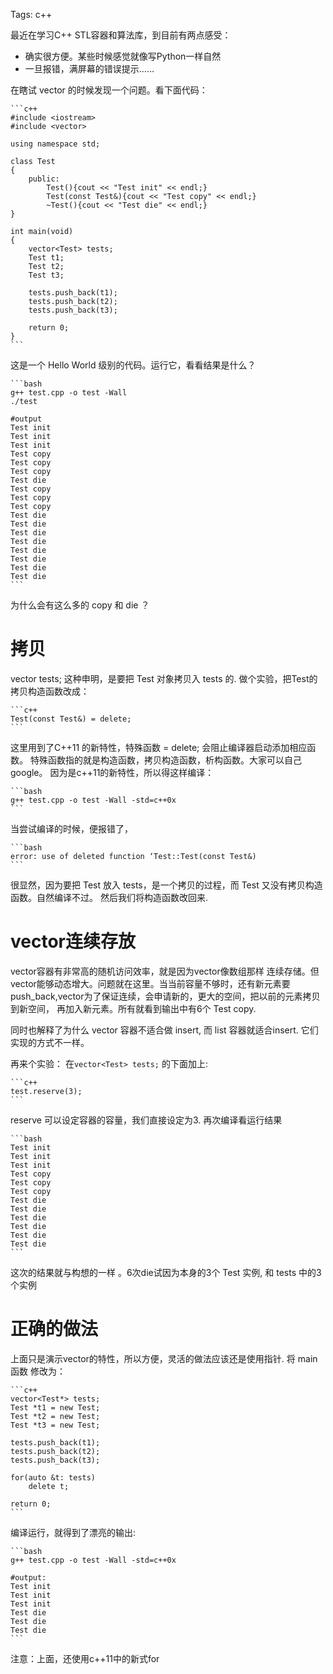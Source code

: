 Tags: c++

最近在学习C++ STL容器和算法库，到目前有两点感受：

*   确实很方便。某些时候感觉就像写Python一样自然
*   一旦报错，满屏幕的错误提示……


在瞎试 vector 的时候发现一个问题。看下面代码：

    ```c++
    #include <iostream>
    #include <vector>

    using namespace std;

    class Test
    {
        public:
            Test(){cout << "Test init" << endl;}
            Test(const Test&){cout << "Test copy" << endl;}
            ~Test(){cout << "Test die" << endl;}
    }

    int main(void)
    {
        vector<Test> tests;
        Test t1;
        Test t2;
        Test t3;

        tests.push_back(t1);
        tests.push_back(t2);
        tests.push_back(t3);

        return 0;
    }
    ```


这是一个 Hello World 级别的代码。运行它，看看结果是什么？

    ```bash
    g++ test.cpp -o test -Wall
    ./test

    #output
    Test init
    Test init
    Test init
    Test copy
    Test copy
    Test copy
    Test die
    Test copy
    Test copy
    Test copy
    Test die
    Test die
    Test die
    Test die
    Test die
    Test die
    Test die
    Test die
    ```

为什么会有这么多的 copy 和 die ？

# 拷贝

vector<Test> tests; 这种申明，是要把 Test 对象拷贝入 tests 的.
做个实验，把Test的拷贝构造函数改成：

    ```c++
    Test(const Test&) = delete;
    ```

这里用到了C++11 的新特性，特殊函数 = delete; 会阻止编译器启动添加相应函数。
特殊函数指的就是构造函数，拷贝构造函数，析构函数。大家可以自己google。
因为是c++11的新特性，所以得这样编译：

    ```bash
    g++ test.cpp -o test -Wall -std=c++0x
    ```

当尝试编译的时候，便报错了，

    ```bash
    error: use of deleted function ‘Test::Test(const Test&)
    ```

很显然，因为要把 Test 放入 tests，是一个拷贝的过程，而 Test 又没有拷贝构造函数。自然编译不过。
然后我们将构造函数改回来.


# vector连续存放

vector容器有非常高的随机访问效率，就是因为vector像数组那样
连续存储。但vector能够动态增大。问题就在这里。当当前容量不够时，还有新元素要
push_back,vector为了保证连续，会申请新的，更大的空间，把以前的元素拷贝到新空间，
再加入新元素。所有就看到输出中有6个 Test copy.

同时也解释了为什么 vector 容器不适合做 insert, 而 list 容器就适合insert.
它们实现的方式不一样。

再来个实验： 在`vector<Test> tests;` 的下面加上:

    ```c++
    test.reserve(3);
    ```

reserve 可以设定容器的容量，我们直接设定为3. 再次编译看运行结果

    ```bash
    Test init
    Test init
    Test init
    Test copy
    Test copy
    Test copy
    Test die
    Test die
    Test die
    Test die
    Test die
    Test die
    ```

这次的结果就与构想的一样 。6次die试因为本身的3个 Test 实例, 和 tests 中的3个实例


# 正确的做法

上面只是演示vector的特性，所以方便，灵活的做法应该还是使用指针.
将 main函数 修改为：

    ```c++
    vector<Test*> tests;
    Test *t1 = new Test;
    Test *t2 = new Test;
    Test *t3 = new Test;

    tests.push_back(t1);
    tests.push_back(t2);
    tests.push_back(t3);

    for(auto &t: tests)
        delete t;

    return 0;
    ```

编译运行，就得到了漂亮的输出:

    ```bash
    g++ test.cpp -o test -Wall -std=c++0x

    #output:
    Test init
    Test init
    Test init
    Test die
    Test die
    Test die
    ```

注意：上面，还使用c++11中的新式for

